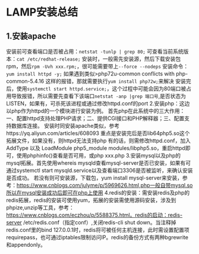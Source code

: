 LAMP安装总结
===
1.安装apache
---
安装前可查看端口是否被占用：`netstat -tunlp | grep 80;`
可查看当前系统版本：`cat /etc/redhat-release;`
安装时，一般需先安装源，然后下载安装包rpm，然后`rpm -Uvh xxx.rpm;`，很可能需要带上`--force --nodeps`
安装命令：`yum install httpd -y;`
如果遇到类似>php72u-common conflicts with php-common-5.4.16
这样的报错，那就需要执行`yum install php72w;`来解决
安装完后，使用`systemctl start httpd.service;`，这个过程中可能会因为80端口被占用导致报错，所以需要先查看下该端口`netstat -anp |grep 端口号`,是否状态为LISTEN，如果有，可杀死该进程或通过修改httpd.conf的port
    2.安装php：这边以php作为httpd的一个模块进行安装为例。
              首先php在此系统中的三大作用：一、配置httpd支持处理PHP请求；二、提供CGI接口和PHP解释器；三、配置支持数据库连接。
              安装时同安装apache类似，参考https://yq.aliyun.com/articles/608093
              重点是安装完后是否lib64php5.so这个拓展文件，如果没有，则httpd无法支持php
              有的话，则需修改httpd.conf，加入AddType 以及 LoadModule php5_module modules/libphp5.so，重启httpd即可，使用phphinfo()查看是否可用，或php xxx.php
    3.安装mysql以及php的mysql拓展。首先使用whereis mysqld查看mysql-server是否已安装，如果有可通过systemctl start mysqld.service以及查看端口3306是否被监听，来确认安装是否成功。
               若没有则可安装源，下载包，yum install mysql-server来安装，参考：https://www.cnblogs.com/julyme/p/5969626.html,php一般自带mysql.so所以在mysql安装成功后即可在php上使用
    4.redis的安装：需安装redis及php的redis拓展，redis的安装可使用yum，拓展的安装需使用源码安装，涉及到phpize,unzip等工具，参考：https://www.cnblogs.com/eczhou/p/5588375.html。redis的启动：redis-server /etc/redis.conf（指定conf）,关闭redis-cli shut down。当注释掉redis.conf里的bind 127.0.0.1时，redis将可被任何主机连接，此时需设置配置项requirepass，也可通过iptables限制访问IP。redis的备份方式有两种bgrewrite和appendonly。

